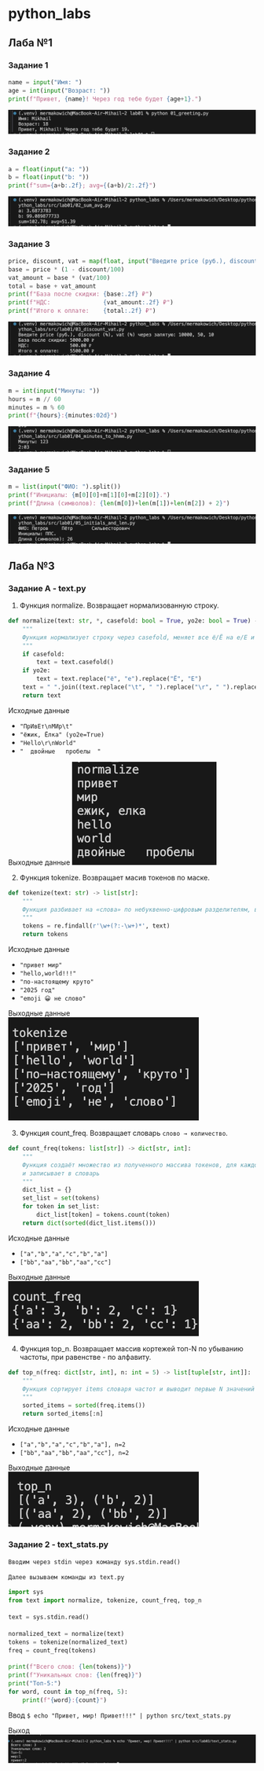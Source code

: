 # python_labs
## Лаба №1
### Задание 1
```python
name = input("Имя: ")
age = int(input("Возраст: "))
print(f"Привет, {name}! Через год тебе будет {age+1}.")
```
![Картинка 1](./images/lab01/01.png)

### Задание 2
```python
a = float(input("a: "))
b = float(input("b: "))
print(f"sum={a+b:.2f}; avg={(a+b)/2:.2f}")
```
![Картинка 2](./images/lab01/02.png)

### Задание 3
```python
price, discount, vat = map(float, input("Введите price (руб.), discount (%), vat (%) через запятую: ").split(","))
base = price * (1 - discount/100)
vat_amount = base * (vat/100)
total = base + vat_amount
print(f"База после скидки: {base:.2f} ₽")
print(f"НДС:               {vat_amount:.2f} ₽")
print(f"Итого к оплате:    {total:.2f} ₽")
```
![Картинка 3](./images/lab01/03.png)

### Задание 4
```python
m = int(input("Минуты: "))
hours = m // 60
minutes = m % 60
print(f"{hours}:{minutes:02d}")
```
![Картинка 4](./images/lab01/04.png)

### Задание 5
```python
m = list(input("ФИО: ").split())
print(f"Инициалы: {m[0][0]+m[1][0]+m[2][0]}.")
print(f"Длина (символов): {len(m[0])+len(m[1])+len(m[2]) + 2}")
```
![Картинка 5](./images/lab01/05.png)

## Лаба №3
### Задание А - text.py

1. Функция normalize. Возвращает нормализованную строку.
```python
def normalize(text: str, *, casefold: bool = True, yo2e: bool = True) -> str:
    """
    Функция нормализует строку через casefold, меняет все ё/Ë на е/Е и убирает лишние пробелы
    """
    if casefold:
        text = text.casefold()
    if yo2e:
        text = text.replace("ё", "е").replace("Ё", "Е")
    text = " ".join((text.replace("\t", " ").replace("\r", " ").replace("\n", " ")).split())
    return text
```
Исходные данные
- `"ПрИвЕт\nМИр\t"`
- `"ёжик, Ёлка" (yo2e=True) `
- `"Hello\r\nWorld"`
- `"  двойные   пробелы  "`

Выходные данные
![Картинка 1](./images/lab03/normalize.png)

2. Функция tokenize. Возвращает масив токенов по маске.
```python
def tokenize(text: str) -> list[str]:
    """
    Функция разбивает на «слова» по небуквенно-цифровым разделителям, возвращает массив токенов
    """
    tokens = re.findall(r'\w+(?:-\w+)*', text)
    return tokens
```
Исходные данные
- `"привет мир"`
- `"hello,world!!!"`
- `"по-настоящему круто"`
- `"2025 год"`
- `"emoji 😀 не слово"`

Выходные данные
![Картинка 2](./images/lab03/tokenize.png)

3. Функция count_freq. Возвращает словарь `слово → количество`.
```python
def count_freq(tokens: list[str]) -> dict[str, int]:
    """
    Функция создаёт множество из полученного массива токенов, для каждого элемента множества считает частоту в исходном массиве
    и записывает в словарь
    """
    dict_list = {}
    set_list = set(tokens)
    for token in set_list:
        dict_list[token] = tokens.count(token)
    return dict(sorted(dict_list.items()))
```
Исходные данные
- `["a","b","a","c","b","a"]`
- `["bb","aa","bb","aa","cc"]`

Выходные данные
![Картинка 3](./images/lab03/count_freq.png)

4. Функция top_n. Возвращает массив кортежей топ-N по убыванию частоты, при равенстве - по алфавиту.
```python
def top_n(freq: dict[str, int], n: int = 5) -> list[tuple[str, int]]:
    """
    Функция сортирует items словаря частот и выводит первые N значений
    """
    sorted_items = sorted(freq.items())
    return sorted_items[:n]
```
Исходные данные
- `["a","b","a","c","b","a"], n=2`
- `["bb","aa","bb","aa","cc"], n=2`

Выходные данные
![Картинка 3](./images/lab03/top_n.png)

### Задание 2 - text_stats.py

`Вводим через stdin через команду sys.stdin.read()`

`Далее вызываем команды из text.py`

```python
import sys
from text import normalize, tokenize, count_freq, top_n

text = sys.stdin.read()
    
normalized_text = normalize(text)
tokens = tokenize(normalized_text)
freq = count_freq(tokens)

print(f"Всего слов: {len(tokens)}")
print(f"Уникальных слов: {len(freq)}")
print("Топ-5:")
for word, count in top_n(freq, 5):
    print(f"{word}:{count}")
```

Ввод
`$ echo "Привет, мир! Привет!!!" | python src/text_stats.py`

Выход
![Картинка 7](./images/lab03/text_stats.png)
